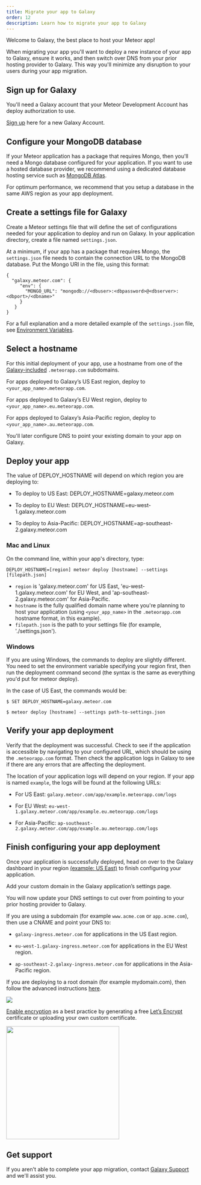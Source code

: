 ```yaml
---
title: Migrate your app to Galaxy
order: 12
description: Learn how to migrate your app to Galaxy
---
```


Welcome to Galaxy, the best place to host your Meteor app!

When migrating your app you'll want to deploy a new instance of your app to Galaxy, ensure it works, and then switch over DNS from your prior hosting provider to Galaxy. This way you'll minimize any disruption to your users during your app migration.

<h2 id="migrate-sign-up">Sign up for Galaxy</h2>
You'll need a Galaxy account that your Meteor Development Account has deploy authorization to use.

[Sign up](https://www.meteor.com/galaxy/signup) here for a new Galaxy Account.

<h2 id="migrate-mongo-configure">Configure your MongoDB database</h2>

If your Meteor application has a package that requires Mongo, then you'll need a Mongo database configured for your application. If you want to use a hosted database provider, we recommend using a dedicated database hosting service such as [MongoDB Atlas](https://www.mongodb.com/cloud/atlas).

For optimum performance, we recommend that you setup a database in the same AWS region as your app deployment.

<h2 id="migrate-settings-create">Create a settings file for Galaxy</h2>

Create a Meteor settings file that will define the set of configurations needed for your application to deploy and run on Galaxy. In your application directory, create a file named `settings.json`.

At a minimum, if your app has a package that requires Mongo, the `settings.json` file needs to contain the connection URL to the MongoDB database. Put the Mongo URI in the file, using this format:

```
{
  "galaxy.meteor.com": {
     "env": {
       "MONGO_URL": "mongodb://<dbuser>:<dbpassword>@<dbserver>:<dbport>/<dbname>"
     }
   }
}
```

For a full explanation and a more detailed example of the `settings.json` file, see [Environment Variables](/environment-variables.html).

<h2 id="migrate-select-hostname">Select a hostname</h2>

For this initial deployment of your app, use a hostname from one of the [Galaxy-included](/custom-domains.html#meteorapp-subdomain) `.meteorapp.com` subdomains.

For apps deployed to Galaxy’s US East region, deploy to `<your_app_name>.meteorapp.com`.

For apps deployed to Galaxy’s EU West region, deploy to `<your_app_name>.eu.meteorapp.com`.

For apps deployed to Galaxy’s Asia-Pacific region, deploy to `<your_app_name>.au.meteorapp.com`.

You'll later configure DNS to point your existing domain to your app on Galaxy.

<h2 id="migrate-deploy-app">Deploy your app</h2>

The value of DEPLOY_HOSTNAME will depend on which region you are deploying to:

- To deploy to US East: DEPLOY_HOSTNAME=galaxy.meteor.com

- To deploy to EU West: DEPLOY_HOSTNAME=eu-west-1.galaxy.meteor.com

- To deploy to Asia-Pacific: DEPLOY_HOSTNAME=ap-southeast-2.galaxy.meteor.com

<h3 id="deploy-mac">Mac and Linux</h3>

On the command line, within your app's directory, type:
```
DEPLOY_HOSTNAME=[region] meteor deploy [hostname] --settings [filepath.json]
```

- `region` is 'galaxy.meteor.com' for US East, 'eu-west-1.galaxy.meteor.com' for EU West, and 'ap-southeast-2.galaxy.meteor.com' for Asia-Pacific.
- `hostname` is the fully qualified domain name where you're planning to host your application (using `<your_app_name>` in the `.meteorapp.com` hostname format, in this example).
- `filepath.json` is the path to your settings file (for example, './settings.json').

<h3 id="deploy-windows">Windows</h3>

If you are using Windows, the commands to deploy are slightly different. You need to set the environment variable specifying your region first, then run the deployment command second (the syntax is the same as everything you'd put for meteor deploy).

In the case of US East, the commands would be:

```
$ SET DEPLOY_HOSTNAME=galaxy.meteor.com
```
```
$ meteor deploy [hostname] --settings path-to-settings.json
```

<h2 id="migrate-verify-app">Verify your app deployment</h2>

Verify that the deployment was successful. Check to see if the application is accessible by navigating to your configured URL, which should be using the `.meteorapp.com`  format. Then check the application logs in Galaxy to see if there are any errors that are affecting the deployment.

The location of your application logs will depend on your region. If your app is named `example`, the logs will be found at the following URLs:

- For US East: `galaxy.meteor.com/app/example.meteorapp.com/logs`

- For EU West: `eu-west-1.galaxy.meteor.com/app/example.eu.meteorapp.com/logs`

- For Asia-Pacific: `ap-southeast-2.galaxy.meteor.com/app/example.au.meteorapp.com/logs`

<h2 id="migrate-configure-app">Finish configuring your app deployment</h2>

Once your application is successfully deployed, head on over to the Galaxy dashboard in your region [(example: US East)](http://galaxy.meteor.com) to finish configuring your application.

Add your custom domain in the Galaxy application’s settings page.

You will now update your DNS settings to cut over from pointing to your prior hosting provider to Galaxy.

If you are using a subdomain (for example `www.acme.com` or `app.acme.com`), then use a CNAME and point your DNS to:

- `galaxy-ingress.meteor.com` for applications in the US East region.

- `eu-west-1.galaxy-ingress.meteor.com` for applications in the EU West region.

- `ap-southeast-2.galaxy-ingress.meteor.com` for applications in the Asia-Pacific region.  

If you are deploying to a root domain (for example mydomain.com), then follow the advanced instructions [here](/dns.html).

<img src="images/email-add-domain.png" style="">

[Enable encryption](/encryption.html) as a best practice by generating a free [Let’s Encrypt](https://letsencrypt.org) certificate or uploading your own custom certificate.

<img src="images/email-enable-ssl.png" style="width: 300px;">

<h2 id="get-support">Get support</h2>

If you aren't able to complete your app migration, contact [Galaxy Support](https://galaxy.meteor.com/support) and we'll assist you.
